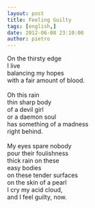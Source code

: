 ```yaml
---
layout: post
title: Feeling Guilty
tags: [english,]
date: 2012-06-08 23:10:00
author: pietro
---
```

On the thirsty edge<br/>I live<br/>balancing my hopes<br/>with a fair amount of blood.<br/><br/>Oh this rain<br/>thin sharp body<br/>of a devil girl<br/>or a daemon soul<br/>has something of a madness<br/>right behind.<br/><br/>My eyes spare nobody<br/>pour their foulishness<br/>thick rain on these<br/>easy bodies<br/>on these tender surfaces<br/>on the skin of a pearl<br/>I cry my acid cloud,<br/>and I feel guilty, now.
